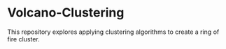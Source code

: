 # Volcano-Clustering
This repository explores applying clustering algorithms to create a ring of fire cluster.